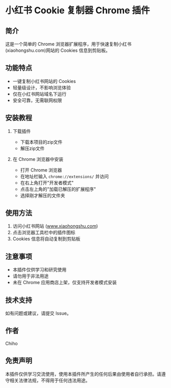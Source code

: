 # 小红书 Cookie 复制器 Chrome 插件

## 简介

这是一个简单的 Chrome 浏览器扩展程序，用于快速复制小红书(xiaohongshu.com)网站的 Cookies 信息到剪贴板。

## 功能特点

-   一键复制小红书网站的 Cookies
-   轻量级设计，不影响浏览体验
-   仅在小红书网站域名下运行
-   安全可靠，无需联网权限

## 安装教程

1. 下载插件

    - 下载本项目的zip文件
    - 解压zip文件

2. 在 Chrome 浏览器中安装
    - 打开 Chrome 浏览器
    - 在地址栏输入 `chrome://extensions/` 并访问
    - 在右上角打开"开发者模式"
    - 点击左上角的"加载已解压的扩展程序"
    - 选择刚才解压的文件夹

## 使用方法

1. 访问小红书网站 (www.xiaohongshu.com)
2. 点击浏览器工具栏中的插件图标
3. Cookies 信息将自动复制到剪贴板

## 注意事项

-   本插件仅供学习和研究使用
-   请勿用于非法用途
-   未在 Chrome 应用商店上架，仅支持开发者模式安装

## 技术支持

如有问题或建议，请提交 Issue。

## 作者

Chiho

## 免责声明

本插件仅供学习交流使用，使用本插件所产生的任何后果由使用者自行承担。请遵守相关法律法规，不得用于任何违法用途。

